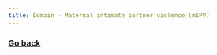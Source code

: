 ```yaml
---
title: Domain - Maternal intimate partner violence (mIPV)
---
```

### [Go back](https://shabeer-syed.github.io/ACEs/)
